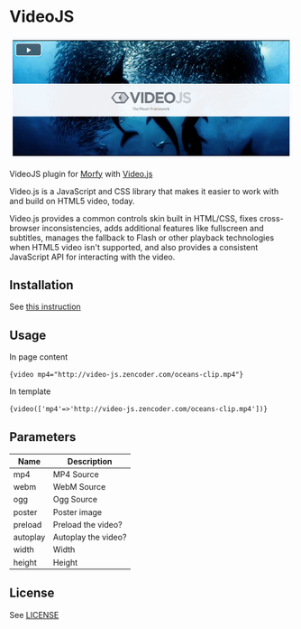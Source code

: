 # VideoJS

![VideoJS](screenshot.png)

VideoJS plugin for [Morfy](https://github.com/morfy-cms/morfy) with [Video.js](http://videojs.com/)  

Video.js is a JavaScript and CSS library that makes it easier to work with and build on HTML5 video, today.  

Video.js provides a common controls skin built in HTML/CSS, fixes cross-browser inconsistencies, adds additional features like fullscreen and subtitles, manages the fallback to Flash or other playback technologies when HTML5 video isn't supported, and also provides a consistent JavaScript API for interacting with the video.   

## Installation
See [this instruction](http://morfy.org/documentation/plugins/plugins-installation)

## Usage

In page content
```
{video mp4="http://video-js.zencoder.com/oceans-clip.mp4"}
```

In template
```smarty
{video(['mp4'=>'http://video-js.zencoder.com/oceans-clip.mp4'])}
```

## Parameters

| Name | Description |
| -----|-------------|
| mp4  | MP4 Source  |
| webm | WebM Source |
| ogg  | Ogg Source  |
| poster | Poster image |
| preload | Preload the video? |
| autoplay | Autoplay the video? |
| width | Width |
| height | Height |

## License
See [LICENSE](https://github.com/morfy-cms/morfy-plugin-spolier/blob/master/LICENSE)

